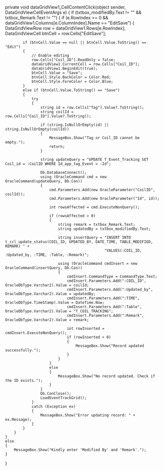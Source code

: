 private void dataGridView1_CellContentClick(object sender, DataGridViewCellEventArgs e)
{
    if (txtbox_modifiedBy.Text != "" && txtbox_Remark.Text != "")
    {
        if (e.RowIndex >= 0 && dataGridView1.Columns[e.ColumnIndex].Name == "EditSave")
        {
            DataGridViewRow row = dataGridView1.Rows[e.RowIndex];
            DataGridViewCell btnCell = row.Cells["EditSave"];

            if (btnCell.Value == null || btnCell.Value.ToString() == "Edit")
            {
                // Enable editing
                row.Cells["Coil_ID"].ReadOnly = false;
                dataGridView1.CurrentCell = row.Cells["Coil_ID"];
                dataGridView1.BeginEdit(true);
                btnCell.Value = "Save";
                btnCell.Style.BackColor = Color.Red;
                btnCell.Style.ForeColor = Color.Blue;
            }
            else if (btnCell.Value.ToString() == "Save")
            {
                try
                {
                    string id = row.Cells["Tag"].Value?.ToString();
                    string coilId = row.Cells["Coil_ID"].Value?.ToString();

                    if (string.IsNullOrEmpty(id) || string.IsNullOrEmpty(coilId))
                    {
                        MessageBox.Show("Tag or Coil_ID cannot be empty.");
                        return;
                    }

                    string updateQuery = "UPDATE T_Event_Tracking SET Coil_id = :CoilID WHERE Id_app_tag_Event = :Id";

                    Db.DatabaseConnect();
                    using (OracleCommand cmd = new OracleCommand(updateQuery, Db.Con))
                    {
                        cmd.Parameters.Add(new OracleParameter("CoilID", coilId));
                        cmd.Parameters.Add(new OracleParameter("Id", id));

                        int rowsAffected = cmd.ExecuteNonQuery();

                        if (rowsAffected > 0)
                        {
                            string remark = txtbox_Remark.Text;
                            string updatedBy = txtbox_modifiedBy.Text;

                            string insertQuery = "INSERT INTO t_ccl_update_status(COIL_ID, UPDATED_BY, DATE_TIME, TABLE_MODIFIED, REMARK) " +
                                                 "VALUES(:COIL_ID, :Updated_by, :TIME, :Table, :Remark)";

                            using (OracleCommand cmdInsert = new OracleCommand(insertQuery, Db.Con))
                            {
                                cmdInsert.CommandType = CommandType.Text;
                                cmdInsert.Parameters.Add(":COIL_ID", OracleDbType.Varchar2).Value = coilId;
                                cmdInsert.Parameters.Add(":Updated_by", OracleDbType.Varchar2).Value = updatedBy;
                                cmdInsert.Parameters.Add(":TIME", OracleDbType.TimeStamp).Value = DateTime.Now;
                                cmdInsert.Parameters.Add(":Table", OracleDbType.Varchar2).Value = "T_COIL_TRACKING";
                                cmdInsert.Parameters.Add(":Remark", OracleDbType.Varchar2).Value = remark;

                                int rowInserted = cmdInsert.ExecuteNonQuery();
                                if (rowInserted > 0)
                                {
                                    MessageBox.Show("Record updated successfully.");
                                }
                            }
                        }
                        else
                        {
                            MessageBox.Show("No record updated. Check if the ID exists.");
                        }
                    }
                    Db.ConClose();
                    LoadEventTrackGrid();
                }
                catch (Exception ex)
                {
                    MessageBox.Show("Error updating record: " + ex.Message);
                }
            }
        }
    }
    else
    {
        MessageBox.Show("Kindly enter 'Modified By' and 'Remark'.");
    }
}